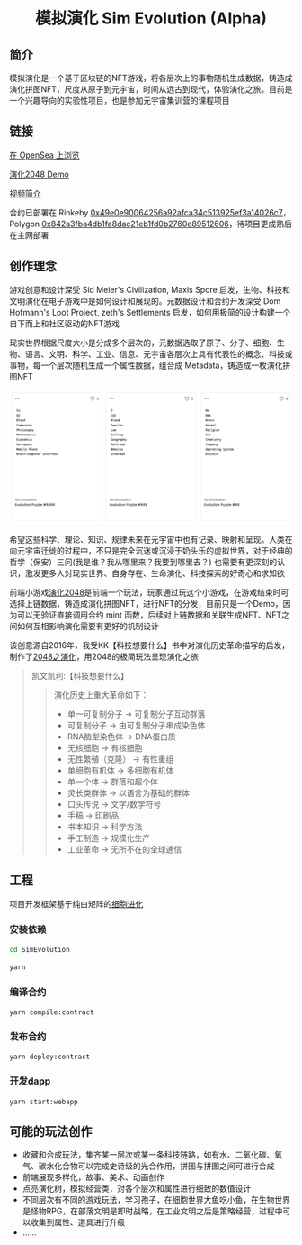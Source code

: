 <h1 align="center">模拟演化 Sim Evolution (Alpha)</h1>

## 简介
模拟演化是一个基于区块链的NFT游戏，将各层次上的事物随机生成数据，铸造成演化拼图NFT，尺度从原子到元宇宙，时间从远古到现代，体验演化之旅。目前是一个兴趣导向的实验性项目，也是参加元宇宙集训营的课程项目

## 链接
[在 OpenSea 上浏览](https://opensea.io/collection/simevolution)

[演化2048 Demo](https://bitwater.github.io/SimEvolution/)

[视频简介](https://youtu.be/hUgRrgrLUvA)

合约已部署在 Rinkeby [0x49e0e90064256a92afca34c513925ef3a14026c7](https://rinkeby.etherscan.io/address/0x49e0e90064256a92afca34c513925ef3a14026c7)，Polygon [0x842a3fba4db1fa8dac21eb1fd0b2760e89512606](https://polygonscan.com/address/0x842a3fba4db1fa8dac21eb1fd0b2760e89512606)，待项目更成熟后在主网部署


## 创作理念
游戏创意和设计深受 Sid Meier's Civilization, Maxis Spore 启发，生物、科技和文明演化在电子游戏中是如何设计和展现的。元数据设计和合约开发深受 Dom Hofmann's Loot Project, zeth's Settlements 启发，如何用极简的设计构建一个自下而上和社区驱动的NFT游戏

现实世界根据尺度大小是分成多个层次的，元数据选取了原子、分子、细胞、生物、语言、文明、科学、工业、信息、元宇宙各层次上具有代表性的概念、科技或事物，每一个层次随机生成一个属性数据，组合成 Metadata，铸造成一枚演化拼图NFT

![Evolution Puzzle Demo](./images/evolution-puzzle-demo.png)

希望这些科学、理论、知识、规律未来在元宇宙中也有记录、映射和呈现。人类在向元宇宙迁徙的过程中，不只是完全沉迷或沉浸于奶头乐的虚拟世界，对于经典的哲学（保安）三问(我是谁？我从哪里来？我要到哪里去？) 也需要有更深刻的认识，激发更多人对现实世界、自身存在、生命演化、科技探索的好奇心和求知欲

前端小游戏[演化2048](https://bitwater.github.io/SimEvolution/)是前端一个玩法，玩家通过玩这个小游戏，在游戏结束时可选择上链数据，铸造成演化拼图NFT，进行NFT的分发，目前只是一个Demo，因为可以无验证直接调用合约 mint 函数，后续对上链数据和关联生成NFT、NFT之间如何互相影响演化需要有更好的机制设计

该创意源自2016年，我受KK【科技想要什么】书中对演化历史革命描写的启发，制作了[2048之演化](http://gooflife.com/2048/)，用2048的极简玩法呈现演化之旅

> 凯文凯利:【科技想要什么】
>> 演化历史上重大革命如下：
>> + 单一可复制分子 → 可复制分子互动群落
>> + 可复制分子 → 由可复制分子串成染色体
>> + RNA酶型染色体 → DNA蛋白质
>> + 无核细胞 → 有核细胞
>> + 无性繁殖（克隆） → 有性重组
>> + 单细胞有机体 → 多细胞有机体
>> + 单一个体 → 群落和超个体
>> + 灵长类群体 → 以语言为基础的群体
>> + 口头传说 → 文字/数学符号
>> + 手稿 → 印刷品
>> + 书本知识 → 科学方法
>> + 手工制造 → 规模化生产
>> + 工业革命 → 无所不在的全球通信
## 工程

项目开发框架基于纯白矩阵的[细胞进化](https://github.com/WhiteMatrixTech/cell-evolution-all) 

### 安装依赖

```bash
cd SimEvolution
```

```bash
yarn
```

### 编译合约
```
yarn compile:contract
```

### 发布合约
```
yarn deploy:contract
```

### 开发dapp
```
yarn start:webapp
```
## 可能的玩法创作
+ 收藏和合成玩法，集齐某一层次或某一条科技链路，如有水、二氧化碳、氧气、碳水化合物可以完成史诗级的光合作用，拼图与拼图之间可进行合成
+ 前端展现多样化，故事、美术、动画创作
+ 点亮演化树，模拟经营类，对各个层次和属性进行细致的数值设计
+ 不同层次有不同的游戏玩法，学习孢子，在细胞世界大鱼吃小鱼，在生物世界是怪物RPG，在部落文明是即时战略，在工业文明之后是策略经营，过程中可以收集到属性、道具进行升级
+ ......